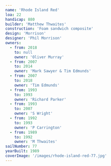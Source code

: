```yaml
---
name: 'Rhode Island Red'
loa: 22
handicap: 880
builder: 'Matthew Thwaites'
construction: 'Foam sandwich composite'
design: 'Morrison'
designer: 'Phil Morrison'
owners:
  - from: 2018
    to: null
    owner: 'Oliver Murray'
  - from: 2007
    to: 2014
    owner: 'Mark Sawyer & Tim Edmunds'
  - from: 2007
    to: 2018
    owner: 'Tim Edmunds'
  - from: 1993
    to: 1993
    owner: 'Richard Parker'
  - from: 1993
    to: 2007
    owner: 'S Wright'
  - from: 1992
    to: 1993
    owner: 'P Carrington'
  - from: 1989
    to: 1992
    owner: 'M Thwaites'
sailNumber: 77
yearBuilt: 1989
coverImage: '/images/rhode-island-red-77.jpg'
---
```


